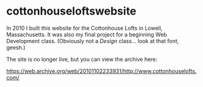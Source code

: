 # cottonhouseloftswebsite

In 2010 I built this website for the Cottonhouse Lofts in Lowell, Massachusetts. It was also my final project for a beginning Web Development class. (Obviously not a _Design_ class... look at that font, geesh.)

The site is no longer live, but you can view the archive here: 

https://web.archive.org/web/20101102233931/http://www.cottonhouselofts.com/
